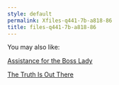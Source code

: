 ```yaml
---
style: default
permalink: Xfiles-q441-7b-a818-86
title: files-q441-7b-a818-86
---
```

You may also like:

[Assistance for the Boss Lady](http://scp-wiki.net/assistance-for-the-boss-lady)

[The Truth Is Out There](http://scp-wiki.net/the-truth-is-out-there)
